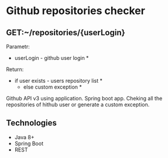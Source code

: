 Github repositories checker
===========================


GET:~/repositories/{userLogin}
------------------------------
Parametr:
* userLogin - github user login *

Return:
* if user exists - users repository list *
  * else custom exception *

Github API v3 using application. Spring boot app. Cheking all the repositories of hithub user or generate a custom exception.

Technologies
------------
- Java 8+
- Spring Boot
- REST
